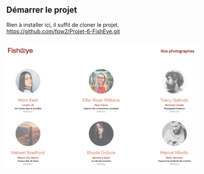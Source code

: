 ## Démarrer le projet
Rien à installer ici, il suffit de cloner le projet.
https://github.com/fpw2/Projet-6-FishEye.git
##
![Alt text](assets/fisheye.png)
